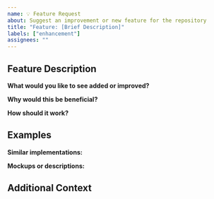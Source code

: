 ```yaml
---
name: 💡 Feature Request
about: Suggest an improvement or new feature for the repository
title: "Feature: [Brief Description]"
labels: ["enhancement"]
assignees: ""
---
```


## Feature Description

**What would you like to see added or improved?**

<!-- Describe your suggestion -->

**Why would this be beneficial?**

<!-- How would this help the community? -->

**How should it work?**

<!-- Describe how you envision this feature working -->

## Examples

**Similar implementations:**

<!-- Any examples from other repositories or websites -->

**Mockups or descriptions:**

<!-- Any visual examples or detailed descriptions -->

## Additional Context

<!-- Any other context, screenshots, or information about the feature request -->
